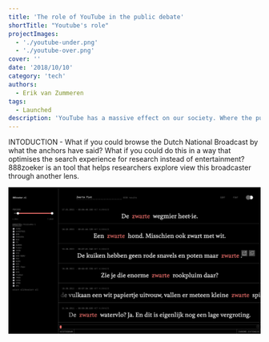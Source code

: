 ```yaml
---
title: 'The role of YouTube in the public debate'
shortTitle: "Youtube's role"
projectImages:
  - './youtube-under.png'
  - './youtube-over.png'
cover: ''
date: '2018/10/10'
category: 'tech'
authors:
  - Erik van Zummeren
tags:
  - Launched
description: 'YouTube has a massive effect on our society. Where the public debate was previously held in local venues, these have more and more shifted towards closed environment such as YouTube'
---
```


INTODUCTION - What if you could browse the Dutch National Broadcast by what the anchors have said? What if you could do this in a way that optimises the search experience for research instead of entertainment? 888zoeker is an tool that helps researchers explore view this broadcaster through another lens. 

![alt text](./888zoeker.png)

